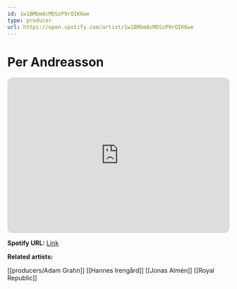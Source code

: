 ```yaml
---
id: 1w1BMbmAcMDSzP9rQIK6we
type: producer
url: https://open.spotify.com/artist/1w1BMbmAcMDSzP9rQIK6we
---
```

# Per Andreasson

<iframe style="border-radius:12px" src="https://open.spotify.com/embed/artist/1w1BMbmAcMDSzP9rQIK6we" width="100%" height="352" frameBorder="0" allowfullscreen="" allow="autoplay; clipboard-write; encrypted-media; fullscreen; picture-in-picture" loading="lazy"></iframe>

**Spotify URL:** [Link](https://open.spotify.com/artist/1w1BMbmAcMDSzP9rQIK6we)

**Related artists:**

[[producers/Adam Grahn]]
[[Hannes Irengård]]
[[Jonas Almén]]
[[Royal Republic]]
